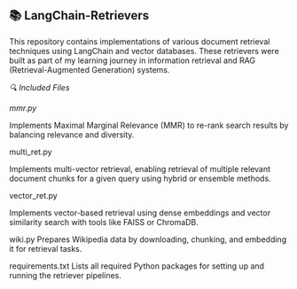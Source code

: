 ## 📚 LangChain-Retrievers

This repository contains implementations of various document retrieval techniques using LangChain and vector databases. 
These retrievers were built as part of my learning journey in information retrieval and RAG (Retrieval-Augmented Generation) systems.

*🔍 Included Files*

*mmr.py*

Implements Maximal Marginal Relevance (MMR) to re-rank search results by balancing relevance and diversity.

multi_ret.py

Implements multi-vector retrieval, enabling retrieval of multiple relevant document chunks for a given query using hybrid or ensemble methods.

vector_ret.py

Implements vector-based retrieval using dense embeddings and vector similarity search with tools like FAISS or ChromaDB.

wiki.py
Prepares Wikipedia data by downloading, chunking, and embedding it for retrieval tasks.

requirements.txt
Lists all required Python packages for setting up and running the retriever pipelines.
